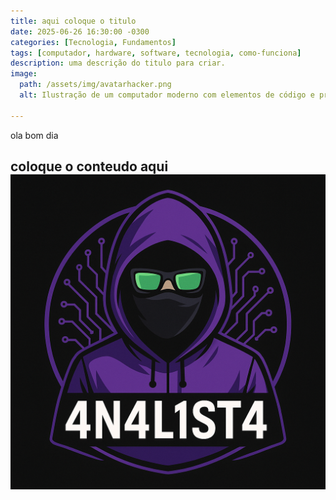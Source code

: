 ```yaml
---
title: aqui coloque o titulo
date: 2025-06-26 16:30:00 -0300
categories: [Tecnologia, Fundamentos]
tags: [computador, hardware, software, tecnologia, como-funciona]
description: uma descrição do titulo para criar.
image:
  path: /assets/img/avatarhacker.png
  alt: Ilustração de um computador moderno com elementos de código e processamento

---
```


ola bom dia<br>

coloque o conteudo aqui
![carregue](/assets/img/avatarhacker.png)
---